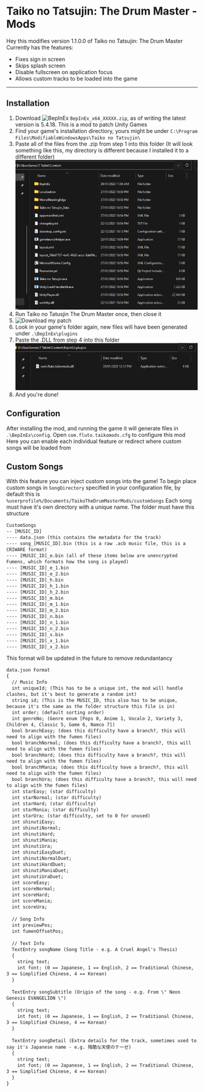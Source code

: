 # Taiko no Tatsujin: The Drum Master - Mods

Hey this modifies version 1.1.0.0 of Taiko no Tatsujin: The Drum Master
Currently has the features:
- Fixes sign in screen
- Skips splash screen
- Disable fullscreen on application focus
- Allows custom tracks to be loaded into the game

----
## Installation

1. Download ![BepInEx](https://github.com/BepInEx/BepInEx/releases) `BepInEx_x64_XXXXX.zip`, as of writing the latest version is 5.4.18. This is a mod to patch Unity Games
2. Find your game's installation directiory, yours might be under `C:\Program Files\ModifiableWindowsApps\Taiko no Tatsujin\` 
3. Paste all of the files from the .zip from step 1 into this folder
(It will look something like this, my directory is different because I installed it to a different folder)\
![](https://github.com/Fluto/Taiko-no-Tatsujin-The-Drum-Master-Patch/blob/main/3.png)
4. Run Taiko no Tatusjin The Drum Master once, then close it
5. ![Download my patch](https://github.com/Fluto/TaikoMods/releases)
6. Look in your game's folder again, new files will have been generated under `.\BepInEx\plugins`
7. Paste the .DLL from step 4 into this folder\
![](https://github.com/Fluto/Taiko-no-Tatsujin-The-Drum-Master-Patch/blob/main/4.png)
8. And you're done!


## Configuration

After installing the mod, and running the game it will generate files in `.\BepInEx\config`. Open `com.fluto.taikomods.cfg` to configure this mod
Here you can enable each individual feature or redirect where custom songs will be loaded from


## Custom Songs

With this feature you can inject custom songs into the game!
To begin place custom songs in `SongDirectory` specified in your configuration file, by default this is `%userprofile%/Documents/TaikoTheDrumMasterMods/customSongs`
Each song must have it's own directory with a unique name. The folder must have this structure
```
CustomSongs
-- [MUSIC_ID]
---- data.json (this contains the metadata for the track)
---- song_[MUSIC_ID].bin (this is a raw .acb music file, this is a CRIWARE format)
---- [MUSIC_ID]_e.bin (all of these items below are unencrypted Fumens, which formats how the song is played)
---- [MUSIC_ID]_e_1.bin
---- [MUSIC_ID]_e_2.bin
---- [MUSIC_ID]_h.bin
---- [MUSIC_ID]_h_1.bin
---- [MUSIC_ID]_h_2.bin
---- [MUSIC_ID]_m.bin
---- [MUSIC_ID]_m_1.bin
---- [MUSIC_ID]_m_2.bin
---- [MUSIC_ID]_n.bin
---- [MUSIC_ID]_n_1.bin
---- [MUSIC_ID]_n_2.bin
---- [MUSIC_ID]_x.bin
---- [MUSIC_ID]_x_1.bin
---- [MUSIC_ID]_x_2.bin
```
This format will be updated in the future to remove redundantancy 
```
data.json Format
{
  // Music Info
  int uniqueId; (This has to be a unique int, the mod will handle clashes, but it's best to generate a random int)
  string id; (This is the MUSIC_ID, this also has to be unique, because it's the same as the folder structure this file is in)
  int order; (default sorting order)
  int genreNo; (Genre enum [Pops 0, Anime 1, Vocalo 2, Variety 3, Children 4, Classic 5, Game 6, Namco 7])
  bool branchEasy; (does this difficulty have a branch?, this will need to align with the fumen files)
  bool branchNormal; (does this difficulty have a branch?, this will need to align with the fumen files)
  bool branchHard; (does this difficulty have a branch?, this will need to align with the fumen files)
  bool branchMania; (does this difficulty have a branch?, this will need to align with the fumen files)
  bool branchUra; (does this difficulty have a branch?, this will need to align with the fumen files)
  int starEasy; (star difficulty)
  int starNormal; (star difficulty)
  int starHard; (star difficulty)
  int starMania; (star difficulty)
  int starUra; (star difficulty, set to 0 for unused)
  int shinutiEasy; 
  int shinutiNormal;
  int shinutiHard;
  int shinutiMania;
  int shinutiUra;
  int shinutiEasyDuet;
  int shinutiNormalDuet;
  int shinutiHardDuet;
  int shinutiManiaDuet;
  int shinutiUraDuet;
  int scoreEasy; 
  int scoreNormal;
  int scoreHard;
  int scoreMania;
  int scoreUra;

  // Song Info
  int previewPos;
  int fumenOffsetPos;
  
  // Text Info
  TextEntry songName (Song Title - e.g. A Cruel Angel's Thesis)
  {
    string text;
    int font; (0 == Japanese, 1 == English, 2 == Traditional Chinese, 3 == Simplified Chinese, 4 == Korean)
  }
  
  TextEntry songSubtitle (Origin of the song - e.g. From \" Neon Genesis EVANGELION \")
  {
    string text;
    int font; (0 == Japanese, 1 == English, 2 == Traditional Chinese, 3 == Simplified Chinese, 4 == Korean)
  }
  
  TextEntry songDetail (Extra details for the track, sometimes used to say it's Japanese name - e.g. 残酷な天使のテーゼ)
  {
    string text;
    int font; (0 == Japanese, 1 == English, 2 == Traditional Chinese, 3 == Simplified Chinese, 4 == Korean)
  }
}
```
